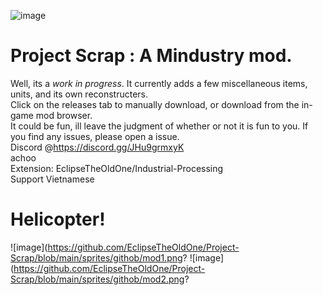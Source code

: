 ![image](https://github.com/EclipseTheOldOne/Project-Scrap/blob/main/sprites/githob/Industrial_banner.png?raw=true)
# Project Scrap : A Mindustry mod.
  Well, its a *work in progress*. It currently adds a few miscellaneous items, units, and its own reconstructers.
<br /> Click on the releases tab to manually download, or download from the in-game mod browser. 
<br />It could be fun, ill leave the judgment of whether or not it is fun to you. If you find any issues, please open a issue.
<br />Discord @https://discord.gg/JHu9grmxyK 
<br />achoo
<br />Extension: EclipseTheOldOne/Industrial-Processing
<br />Support Vietnamese
# Helicopter!
![image](https://github.com/EclipseTheOldOne/Project-Scrap/blob/main/sprites/githob/mod1.png?
![image](https://github.com/EclipseTheOldOne/Project-Scrap/blob/main/sprites/githob/mod2.png?